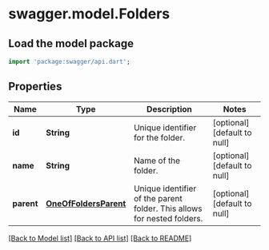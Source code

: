 # swagger.model.Folders

## Load the model package
```dart
import 'package:swagger/api.dart';
```

## Properties
Name | Type | Description | Notes
------------ | ------------- | ------------- | -------------
**id** | **String** | Unique identifier for the folder. | [optional] [default to null]
**name** | **String** | Name of the folder. | [optional] [default to null]
**parent** | [**OneOfFoldersParent**](OneOfFoldersParent.md) | Unique identifier of the parent folder. This allows for nested folders. | [optional] [default to null]

[[Back to Model list]](../README.md#documentation-for-models) [[Back to API list]](../README.md#documentation-for-api-endpoints) [[Back to README]](../README.md)

